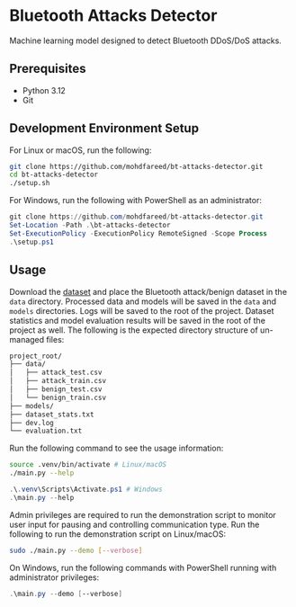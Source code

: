 # Bluetooth Attacks Detector

Machine learning model designed to detect Bluetooth DDoS/DoS attacks.

## Prerequisites

- Python 3.12
- Git

## Development Environment Setup

For Linux or macOS, run the following:

```sh
git clone https://github.com/mohdfareed/bt-attacks-detector.git
cd bt-attacks-detector
./setup.sh
```

For Windows, run the following with PowerShell as an administrator:

```ps1
git clone https://github.com/mohdfareed/bt-attacks-detector.git
Set-Location -Path .\bt-attacks-detector
Set-ExecutionPolicy -ExecutionPolicy RemoteSigned -Scope Process
.\setup.ps1
```

## Usage

<!-- TODO: update dataset download instructions -->

Download the [dataset](https://www.unb.ca/cic/datasets/iomt-dataset-2024.html)
and place the Bluetooth attack/benign dataset in the `data` directory.
Processed data and models will be saved in the `data` and `models` directories.
Logs will be saved to the root of the project. Dataset statistics and model
evaluation results will be saved in the root of the project as well. The
following is the expected directory structure of un-managed files:

```txt
project_root/
├── data/
│   ├── attack_test.csv
│   ├── attack_train.csv
│   ├── benign_test.csv
│   └── benign_train.csv
├── models/
├── dataset_stats.txt
├── dev.log
└── evaluation.txt
```

Run the following command to see the usage information:

```sh
source .venv/bin/activate # Linux/macOS
./main.py --help
```

```ps1
.\.venv\Scripts\Activate.ps1 # Windows
.\main.py --help
```

Admin privileges are required to run the demonstration script to monitor user
input for pausing and controlling communication type. Run the following to run
the demonstration script on Linux/macOS:

```sh
sudo ./main.py --demo [--verbose]
```

On Windows, run the following commands with PowerShell running with
administrator privileges:

```ps1
.\main.py --demo [--verbose]
```
